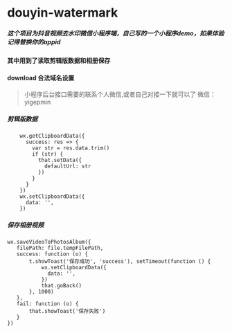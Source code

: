 # douyin-watermark
##### 这个项目为抖音视频去水印微信小程序端，自己写的一个小程序demo，如果体验记得替换你的appid
#### 其中用到了读取剪辑版数据和相册保存
#### download 合法域名设置
> 小程序后台接口需要的联系个人微信,或者自己对接一下就可以了 微信：yigepmin

##### 剪辑版数据
```
    wx.getClipboardData({
      success: res => {
        var str = res.data.trim()
        if (str) {
          that.setData({
            defaultUrl: str
          })
        }
      }
    })
    wx.setClipboardData({
      data: '',
    })
```
##### 保存相册视频
```
wx.saveVideoToPhotosAlbum({
   filePath: file.tempFilePath,
   success: function (o) {
       t.showToast('保存成功', 'success'), setTimeout(function () {
           wx.setClipboardData({
             data: '',
           })
           that.goBack()
       }, 1000)
   },
   fail: function (o) {
       that.showToast('保存失败')
   }
})
```
